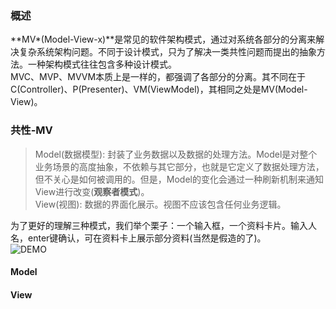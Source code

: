 ### 概述  
**MV\*(Model-View-x)**是常见的软件架构模式，通过对系统各部分的分离来解决复杂系统架构问题。不同于设计模式，只为了解决一类共性问题而提出的抽象方法。一种架构模式往往包含多种设计模式。  
MVC、MVP、MVVM本质上是一样的，都强调了各部分的分离。其不同在于C(Controller)、P(Presenter)、VM(ViewModel)，其相同之处是MV(Model-View)。  
### 共性-MV  
> Model(数据模型): 封装了业务数据以及数据的处理方法。Model是对整个业务场景的高度抽象，不依赖与其它部分，也就是它定义了数据处理方法，但不关心是如何被调用的。但是，Model的变化会通过一种刷新机制来通知View进行改变(**观察者模式**)。    
View(视图): 数据的界面化展示。视图不应该包含任何业务逻辑。  

为了更好的理解三种模式，我们举个栗子：一个输入框，一个资料卡片。输入人名，enter键确认，可在资料卡上展示部分资料(当然是假造的了)。  
![DEMO](http://ozp3e2myx.bkt.clouddn.com/demo_mvx.jpg)  

#### Model  
#### View

